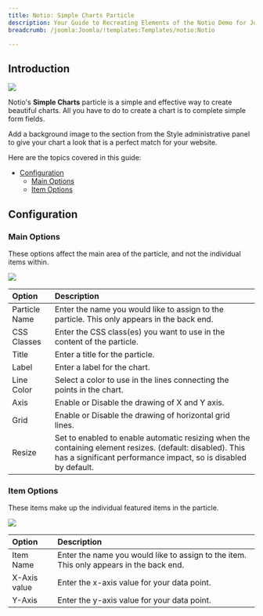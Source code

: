 ```yaml
---
title: Notio: Simple Charts Particle
description: Your Guide to Recreating Elements of the Notio Demo for Joomla
breadcrumb: /joomla:Joomla/!templates:Templates/notio:Notio

---
```


## Introduction

![](assets/particle_simplecharts1.jpeg)

Notio's **Simple Charts** particle is a simple and effective way to create beautiful charts. All you have to do to create a chart is to complete simple form fields.

Add a background image to the section from the Style administrative panel to give your chart a look that is a perfect match for your website.

Here are the topics covered in this guide:

* [Configuration](#configuration)
    - [Main Options](#main-options)
    - [Item Options](#item-options)

## Configuration

### Main Options 

These options affect the main area of the particle, and not the individual items within.

![](assets/particle_simplecharts2.jpeg)

| Option        | Description                                                                                                                                                                 |
| :-----        | :-----                                                                                                                                                                      |
| Particle Name | Enter the name you would like to assign to the particle. This only appears in the back end.                                                                                 |
| CSS Classes   | Enter the CSS class(es) you want to use in the content of the particle.                                                                                                     |
| Title         | Enter a title for the particle.                                                                                                                                             |
| Label         | Enter a label for the chart.                                                                                                                                                |
| Line Color    | Select a color to use in the lines connecting the points in the chart.                                                                                                      |
| Axis          | Enable or Disable the drawing of X and Y axis.                                                                                                                              |
| Grid          | Enable or Disable the drawing of horizontal grid lines.                                                                                                                     |
| Resize        | Set to enabled to enable automatic resizing when the containing element resizes. (default: disabled). This has a significant performance impact, so is disabled by default. |

### Item Options

These items make up the individual featured items in the particle.

![](assets/particle_simplecharts3.jpeg)

| Option       | Description                                                                             |
| :-----       | :-----                                                                                  |
| Item Name    | Enter the name you would like to assign to the item. This only appears in the back end. |
| X-Axis value | Enter the x-axis value for your data point.                                             |
| Y-Axis       | Enter the y-axis value for your data point.                                                                                        |
  

